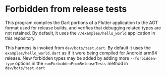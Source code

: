 # Forbidden from release tests

This program compiles the Dart portions of a Flutter application to the AOT
format used for release builds, and verifies that debugging related types are
not retained. By default, it uses the `//examples/hello_world` application in
this repository.

This harness is invoked from `dev/bots/test.dart`. By default it uses the
`examples/hello_world.dart` as if it were being compiled for Android arm64
release. New forbidden types may be added by adding more `--forbidden-type`
options in the `runForbiddenFromReleaseTests` method in `dev/bots/test.dart`
